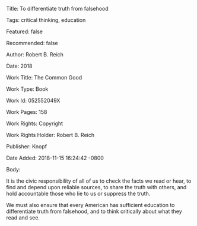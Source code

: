 Title:  To differentiate truth from falsehood

Tags:   critical thinking, education

Featured: false

Recommended: false

Author: Robert B. Reich

Date:   2018

Work Title: The Common Good

Work Type: Book

Work Id: 052552049X

Work Pages: 158

Work Rights: Copyright

Work Rights Holder: Robert B. Reich

Publisher: Knopf

Date Added: 2018-11-15 16:24:42 -0800

Body: 

It is the civic responsibility of all of us to check the facts we read or hear, to find and depend upon reliable sources, to share the truth with others, and hold accountable those who lie to us or suppress the truth. 

We must also ensure that every American has sufficient education to differentiate truth from falsehood, and to think critically about what they read and see.
